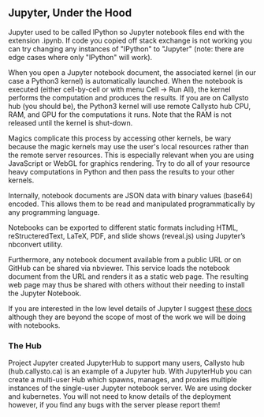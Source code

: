 ## Jupyter, Under the Hood

Jupyter used to be called IPython so Jupyter notebook files end with the extension .ipynb. If code you copied off stack exchange is not working you can try changing any instances of "IPython" to "Jupyter" (note: there are edge cases where only "IPython" will work).

When you open a Jupyter notebook document, the associated kernel (in our case a Python3 kernel) is automatically launched. When the notebook is executed (either cell-by-cell or with menu Cell -> Run All), the kernel  performs the computation and produces the results.
If you are on Callysto hub (you should be), the Python3 kernel will use remote Callysto hub CPU, RAM, and GPU for the computations it runs. Note that the RAM is not released until the kernel is shut-down.

Magics complicate this process by accessing other kernels, be wary because the magic kernels may use the user's local resources rather than the remote server resources. This is especially relevant when you are using JavaScript or WebGL for graphics rendering. Try to do all of your resource heavy computations in Python and then pass the results to your other kernels.

Internally, notebook documents are JSON data with binary values (base64) encoded. This allows them to be read and manipulated programmatically by any programming language. 

Notebooks can be exported to different static formats including HTML, reStructeredText, LaTeX, PDF, and slide shows (reveal.js) using Jupyter’s nbconvert utility.

Furthermore, any notebook document available from a public URL or on GitHub can be shared via nbviewer. This service loads the notebook document from the URL and renders it as a static web page. The resulting web page may thus be shared with others without their needing to install the Jupyter Notebook.

If you are interested in the low level details of Jupyter I suggest [these docs](https://jupyter-client.readthedocs.io/en/latest/messaging.html#messaging) although they are beyond the scope of most of the work we will be doing with notebooks.

### The Hub
Project Jupyter created JupyterHub to support many users, Callysto hub (hub.callysto.ca) is an example of a Jupyter hub. With JupyterHub you can create a multi-user Hub which spawns, manages, and proxies multiple instances of the single-user Jupyter notebook server. We are using docker and kubernetes. You will not need to know details of the deployment however, if you find any bugs with the server please report them!
